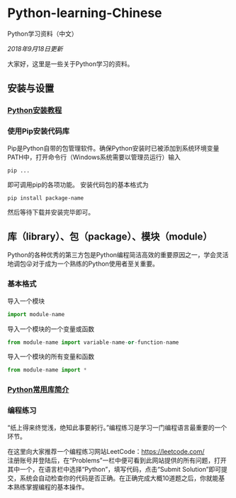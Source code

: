 # Python-learning-Chinese
Python学习资料（中文）

*2018年9月18日更新*

大家好，这里是一些关于Python学习的资料。

## 安装与设置
### [Python安装教程](installation.md)
### 使用Pip安装代码库
Pip是Python自带的包管理软件。确保Python安装时已被添加到系统环境变量PATH中，打开命令行（Windows系统需要以管理员运行）输入
```shell
pip ...
```
即可调用pip的各项功能。
安装代码包的基本格式为
```shell
pip install package-name
```
然后等待下载并安装完毕即可。
## 库（library）、包（package）、模块（module）
Python的各种优秀的第三方包是Python编程简洁高效的重要原因之一，学会灵活地调包😜对于成为一个熟练的Python使用者至关重要。
### 基本格式
导入一个模块
```python
import module-name
```
导入一个模块的一个变量或函数
```python
from module-name import variable-name-or-function-name
```
导入一个模块的所有变量和函数
```python
from module-name import *
```
### [Python常用库简介](libraries.md)
### 编程练习
“纸上得来终觉浅，绝知此事要躬行。”编程练习是学习一门编程语言最重要的一个环节。

在这里向大家推荐一个编程练习网站LeetCode：https://leetcode.com/  
注册账号并登陆后，在“Problems”一栏中便可看到此网站提供的所有问题，打开其中一个，在语言栏中选择“Python”，填写代码，点击“Submit Solution”即可提交，系统会自动检查你的代码是否正确。在正确完成大概10道题之后，你就能基本熟练掌握编程的基本操作。
